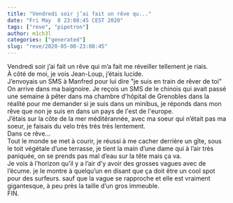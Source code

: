 ```yaml
---
title: "Vendredi soir j’ai fait un rêve qu..."
date: "Fri May  8 23:08:45 CEST 2020"
tags: ["reve", "pipotron"]
author: m1ch3l
categories: ["generated"]
slug: "reve/2020-05-08-23:08:45"
---
```


Vendredi soir j’ai fait un rêve qui m’a fait me réveiller tellement je riais.<br>
À côté de moi, je vois Jean-Loup, j’étais lucide.<br>
J’envoyais un SMS à Manfred pour lui dire "je suis en train de rêver de toi"<br>
On arrive dans ma baignoire. Je reçois un SMS de le chinois qui avait passé une semaine à pêter dans ma chambre d'hôpital de Grenobles dans la réalité pour me demander si je suis dans un minibus, je réponds dans mon rêve que non je suis en dans un pays de l'est de l'europe.<br>
J’étais sur la côte de la mer méditérannée, avec ma soeur qui n’était pas ma soeur, je faisais du velo très très très lentement.<br>
Dans ce rêve...<br>
Tout le monde se met à courir, je réussi à me cacher derrière un gîte, sous le toit végétale d’une terrasse, je tient la main d’une dame qui à l’air très paniquée, on se prends pas mal d’eau sur la tête mais ça va.<br>
Je vois à l’horizon qu’il y a l’air d’y avoir des grosses vagues avec de l’écume. je le montre à quelqu’un en disant que ça doit être un cool spot pour des surfeurs. sauf que la vague se rapproche et elle est vraiment gigantesque, à peu près la taille d’un gros immeuble.<br>
FIN.<br>
